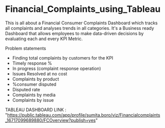 # Financial_Complaints_using_Tableau
This is all about a Financial Consumer Complaints Dashboard which tracks all complaints and analyses trends in all categories. 
It's a Business ready Dashboard that allows employees to make data-driven decisions by evaluating each and every KPI Metric.

Problem statements
- Finding total complaints by customers for the KPI
- Timely response %
- In progress (complaint response operation)
- Issues Resolved at no cost
- Complaints by product
- %consumer disputed
- Disputed rate 
- Complaints by media
- Complaints by issue

TABLEAU DASHBOARD LINK : "https://public.tableau.com/app/profile/sumita.boro/viz/Financialcomplaints_16717099689880/FCOverview?publish=yes"




